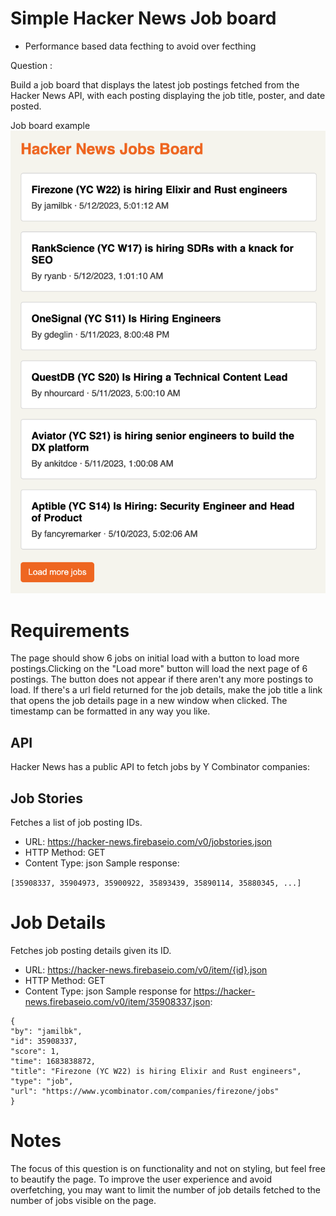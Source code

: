 # Simple Hacker News Job board

- Performance based data fecthing to avoid over fecthing

Question :

Build a job board that displays the latest job postings fetched from the Hacker News API, with each posting displaying the job title, poster, and date posted.

Job board example
![Preview](./job-board-example.png)

# Requirements

The page should show 6 jobs on initial load with a button to load more postings.Clicking on the "Load more" button will load the next page of 6 postings. The button does not appear if there aren't any more postings to load. If there's a url field returned for the job details, make the job title a link that opens the job details page in a new window when clicked.
The timestamp can be formatted in any way you like.

## API

Hacker News has a public API to fetch jobs by Y Combinator companies:

## Job Stories

Fetches a list of job posting IDs.

- URL: https://hacker-news.firebaseio.com/v0/jobstories.json
- HTTP Method: GET
- Content Type: json
  Sample response:

`[35908337, 35904973, 35900922, 35893439, 35890114, 35880345, ...]`

# Job Details

Fetches job posting details given its ID.

- URL: https://hacker-news.firebaseio.com/v0/item/{id}.json
- HTTP Method: GET
- Content Type: json
  Sample response for https://hacker-news.firebaseio.com/v0/item/35908337.json:

```
{
"by": "jamilbk",
"id": 35908337,
"score": 1,
"time": 1683838872,
"title": "Firezone (YC W22) is hiring Elixir and Rust engineers",
"type": "job",
"url": "https://www.ycombinator.com/companies/firezone/jobs"
}
```

# Notes

The focus of this question is on functionality and not on styling, but feel free to beautify the page.
To improve the user experience and avoid overfetching, you may want to limit the number of job details fetched to the number of jobs visible on the page.
